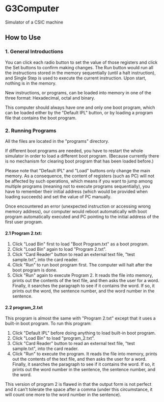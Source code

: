 # G3Computer
Simulator of a CSIC machine

## How to Use

### 1. General Introductions  

You can click each radio button to set the value of those registers and click the Set buttons to confirm making changes. The Run button would run all the instructions stored in the memory sequentially (until a halt instruction), and Single Step is used to execute the current instruction. Upon start, nothing is in the memory.

New instructions, or programs, can be loaded into memory in one of the three format: Hexadecimal, octal and binary.

This computer should always have one and only one boot program, which can be loaded either by the "Default IPL" button, or by loading a program file that contains the boot program.

### 2. Running Programs  

All the files are located in the "programs" directory.

If different boot programs are needed, you have to restart the whole simulator in order to load a different boot program. (Because currently there is no mechanism for clearing boot program that has been loaded before.)

Please note that "Default IPL" and "Load" buttons only change the main memory. As a consequence, the content of registers (such as PC) will not be affected by such operations, which means if you want to jump among multiple programs (meaning not to execute programs sequentially), you have to remember their initial address (which would be provided when loading succeeds) and set the value of PC manually.

Once encountered an error (unexpected instruction or accessing wrong memory address), our computer would reboot automatically with boot program automatically executed and PC pointing to the initial address of the first user program.

#### 2.1 Program 2.txt:  

1) Click "Load Bin" first to load "Boot Program.txt" as a boot program.  
2) Click "Load Bin" again to load "Program 2.txt".  
3) Click "Card Reader" button to read an external text file, "test sample.txt", into the card reader.  
4) Click "Run" to run boot program first. The computer will halt after the boot program is done.  
5) Click "Run" again to execute Program 2. It reads the file into memory, prints out the contents of the text file, and then asks the user for a word. Finally, it searches the paragraph to see if it contains the word. If so, it prints out the word, the sentence number, and the word number in the sentence.

#### 2.2 program_2.txt  

This program is almost the same with "Program 2.txt" except that it uses a built-in boot program. To run this program:  
1) Click "Default IPL" before doing anything to load built-in boot program.  
2) Click "Load Bin" to load "program_2.txt".  
3) Click "Card Reader" button to read an external text file, "test sample.txt", into the card reader.  
4) Click "Run" to execute the program. It reads the file into memory, prints out the contents of the text file, and then asks the user for a word. Finally, it searches the paragraph to see if it contains the word. If so, it prints out the word number in the sentence, the sentence number, and the word.

This version of program 2 is flawed in that the output form is not perfect and it can't tolerate the space after a comma (under this circumstance, it will count one more to the word number in the sentence).
